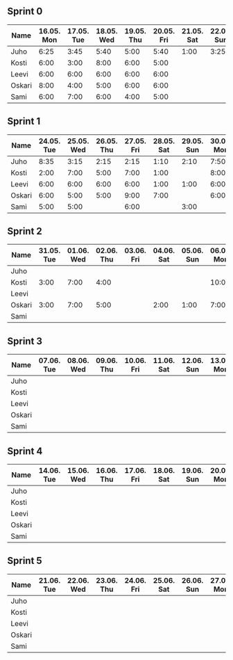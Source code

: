 ## Sprint 0

| Name   | 16.05. Mon | 17.05. Tue | 18.05. Wed | 19.05. Thu | 20.05. Fri | 21.05. Sat | 22.05. Sun | 23.05. Mon | Total |
| ------ | ---------- | ---------- | ---------- | ---------- | ---------- | ---------- | ---------- | ---------- | ----- |
| Juho   | 6:25       | 3:45       | 5:40       | 5:00       | 5:40       | 1:00       | 3:25       | 3:25       | 34:20 |
| Kosti  | 6:00       | 3:00       | 8:00       | 6:00       | 5:00       |            |            | 2:00       | 30:00 |
| Leevi  | 6:00       | 6:00       | 6:00       | 6:00       | 6:00       |            |            | 2:00       | 32:00 |
| Oskari | 8:00       | 4:00       | 5:00       | 6:00       | 6:00       |            |            | 2:00       | 31:00 |
| Sami   | 6:00       | 7:00       | 6:00       | 4:00       | 5:00       |            |            | 4:00       | 32:00 |

## Sprint 1

| Name   | 24.05. Tue | 25.05. Wed | 26.05. Thu | 27.05. Fri | 28.05. Sat | 29.05. Sun | 30.05. Mon | Total |
| ------ | ---------- | ---------- | ---------- | ---------- | ---------- | ---------- | ---------- | ----- |
| Juho   | 8:35       | 3:15       | 2:15       | 2:15       | 1:10       | 2:10       | 7:50       | 27:30 |
| Kosti  | 2:00       | 7:00       | 5:00       | 7:00       | 1:00       |            | 8:00       | 30:00 |
| Leevi  | 6:00       | 6:00       | 6:00       | 6:00       | 1:00       | 1:00       | 6:00       | 32:00 |
| Oskari | 6:00       | 5:00       | 5:00       | 9:00       | 7:00       |            | 6:00       | 38:00 |
| Sami   | 5:00       | 5:00       |            | 6:00       |            | 3:00       |            |       |

## Sprint 2

| Name   | 31.05. Tue | 01.06. Wed | 02.06. Thu | 03.06. Fri | 04.06. Sat | 05.06. Sun | 06.06. Mon | 07.06. Tue | Total |
| ------ | ---------- | ---------- | ---------- | ---------- | ---------- | ---------- | ---------- | ---------- | ----- |
| Juho   |            |            |            |            |            |            |            |            |       |       
| Kosti  | 3:00       | 7:00       | 4:00       |            |            |            | 10:00      |            |       |
| Leevi  |            |            |            |            |            |            |            |            |       |
| Oskari | 3:00       | 7:00       | 5:00       |            | 2:00       | 1:00       | 7:00       |            |       |
| Sami   |            |            |            |            |            |            |            |            |       |

## Sprint 3

| Name   | 07.06. Tue | 08.06. Wed | 09.06. Thu | 10.06. Fri | 11.06. Sat | 12.06. Sun | 13.06. Mon | Total |
| ------ | ---------- | ---------- | ---------- | ---------- | ---------- | ---------- | ---------- | ----- |
| Juho   |            |            |            |            |            |            |            |       |
| Kosti  |            |            |            |            |            |            |            |       |
| Leevi  |            |            |            |            |            |            |            |       |
| Oskari |            |            |            |            |            |            |            |       |
| Sami   |            |            |            |            |            |            |            |       |

## Sprint 4

| Name   | 14.06. Tue | 15.06. Wed | 16.06. Thu | 17.06. Fri | 18.06. Sat | 19.06. Sun | 20.06. Mon | Total |
| ------ | ---------- | ---------- | ---------- | ---------- | ---------- | ---------- | ---------- | ----- |
| Juho   |            |            |            |            |            |            |            |       |
| Kosti  |            |            |            |            |            |            |            |       |
| Leevi  |            |            |            |            |            |            |            |       |
| Oskari |            |            |            |            |            |            |            |       |
| Sami   |            |            |            |            |            |            |            |       |

## Sprint 5

| Name   | 21.06. Tue | 22.06. Wed | 23.06. Thu | 24.06. Fri | 25.06. Sat | 26.06. Sun | 27.06. Mon | Total |
| ------ | ---------- | ---------- | ---------- | ---------- | ---------- | ---------- | ---------- | ----- |
| Juho   |            |            |            |            |            |            |            |       |
| Kosti  |            |            |            |            |            |            |            |       |
| Leevi  |            |            |            |            |            |            |            |       |
| Oskari |            |            |            |            |            |            |            |       |
| Sami   |            |            |            |            |            |            |            |       |
